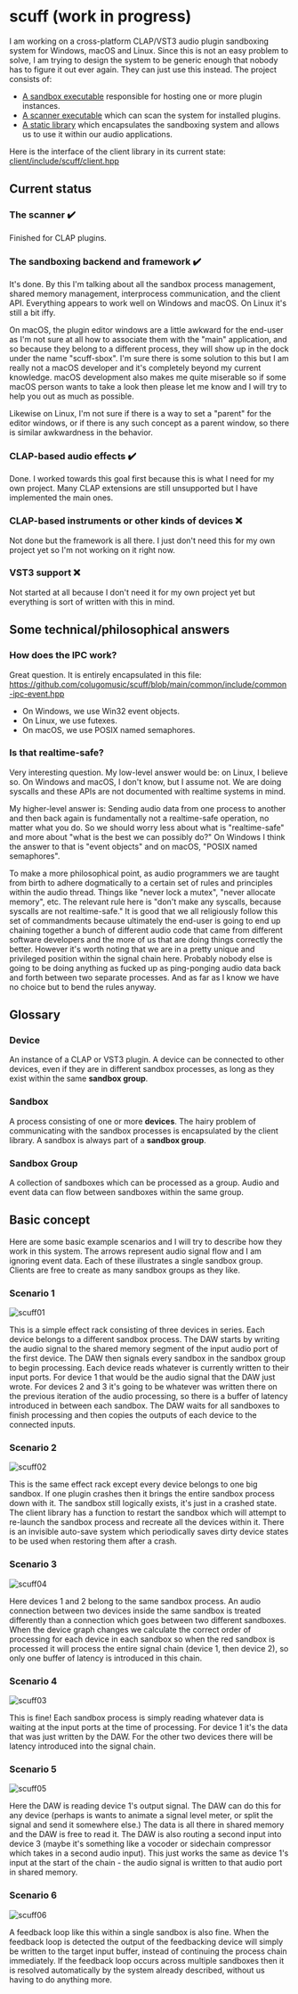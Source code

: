 # scuff (work in progress)
 
I am working on a cross-platform CLAP/VST3 audio plugin sandboxing system for Windows, macOS and Linux. Since this is not an easy problem to solve, I am trying to design the system to be generic enough that nobody has to figure it out ever again. They can just use this instead. The project consists of:
- [A sandbox executable](sbox) responsible for hosting one or more plugin instances.
- [A scanner executable](scan) which can scan the system for installed plugins.
- [A static library](client) which encapsulates the sandboxing system and allows us to use it within our audio applications.

Here is the interface of the client library in its current state: [client/include/scuff/client.hpp](client/include/scuff/client.hpp)

## Current status

### The scanner ✔️
Finished for CLAP plugins.

### The sandboxing backend and framework ✔️
It's done. By this I'm talking about all the sandbox process management, shared memory management, interprocess communication, and the client API. Everything appears to work well on Windows and macOS. On Linux it's still a bit iffy.

On macOS, the plugin editor windows are a little awkward for the end-user as I'm not sure at all how to associate them with the "main" application, and so because they belong to a different process, they will show up in the dock under the name "scuff-sbox". I'm sure there is some solution to this but I am really not a macOS developer and it's completely beyond my current knowledge. macOS development also makes me quite miserable so if some macOS person wants to take a look then please let me know and I will try to help you out as much as possible.

Likewise on Linux, I'm not sure if there is a way to set a "parent" for the editor windows, or if there is any such concept as a parent window, so there is similar awkwardness in the behavior.

### CLAP-based audio effects ✔️
Done. I worked towards this goal first because this is what I need for my own project. Many CLAP extensions are still unsupported but I have implemented the main ones.

### CLAP-based instruments or other kinds of devices ❌
Not done but the framework is all there. I just don't need this for my own project yet so I'm not working on it right now.

### VST3 support ❌
Not started at all because I don't need it for my own project yet but everything is sort of written with this in mind.

## Some technical/philosophical answers

### How does the IPC work?

Great question. It is entirely encapsulated in this file: https://github.com/colugomusic/scuff/blob/main/common/include/common-ipc-event.hpp

- On Windows, we use Win32 event objects.
- On Linux, we use futexes.
- On macOS, we use POSIX named semaphores.

### Is that realtime-safe?

Very interesting question. My low-level answer would be: on Linux, I believe so. On Windows and macOS, I don't know, but I assume not. We are doing syscalls and these APIs are not documented with realtime systems in mind.

My higher-level answer is: Sending audio data from one process to another and then back again is fundamentally not a realtime-safe operation, no matter what you do. So we should worry less about what is "realtime-safe" and more about "what is the best we can possibly do?" On Windows I think the answer to that is "event objects" and on macOS, "POSIX named semaphores".

To make a more philosophical point, as audio programmers we are taught from birth to adhere dogmatically to a certain set of rules and principles within the audio thread. Things like "never lock a mutex", "never allocate memory", etc. The relevant rule here is "don't make any syscalls, because syscalls are not realtime-safe." It is good that we all religiously follow this set of commandments because ultimately the end-user is going to end up chaining together a bunch of different audio code that came from different software developers and the more of us that are doing things correctly the better. However it's worth noting that we are in a pretty unique and privileged position within the signal chain here. Probably nobody else is going to be doing anything as fucked up as ping-ponging audio data back and forth between two separate processes. And as far as I know we have no choice but to bend the rules anyway.

## Glossary

### Device
An instance of a CLAP or VST3 plugin. A device can be connected to other devices, even if they are in different sandbox processes, as long as they exist within the same **sandbox group**.

### Sandbox
A process consisting of one or more **devices**. The hairy problem of communicating with the sandbox processes is encapsulated by the client library. A sandbox is always part of a **sandbox group**.

### Sandbox Group
A collection of sandboxes which can be processed as a group. Audio and event data can flow between sandboxes within the same group.

## Basic concept

Here are some basic example scenarios and I will try to describe how they work in this system. The arrows represent audio signal flow and I am ignoring event data. Each of these illustrates a single sandbox group. Clients are free to create as many sandbox groups as they like.

### Scenario 1
![scuff01](https://github.com/user-attachments/assets/049b3659-bd3a-4e4f-9c97-8f42e7ebca41)

This is a simple effect rack consisting of three devices in series. Each device belongs to a different sandbox process. The DAW starts by writing the audio signal to the shared memory segment of the input audio port of the first device. The DAW then signals every sandbox in the sandbox group to begin processing. Each device reads whatever is currently written to their input ports. For device 1 that would be the audio signal that the DAW just wrote. For devices 2 and 3 it's going to be whatever was written there on the previous iteration of the audio processing, so there is a buffer of latency introduced in between each sandbox. The DAW waits for all sandboxes to finish processing and then copies the outputs of each device to the connected inputs.

### Scenario 2
![scuff02](https://github.com/user-attachments/assets/69a485d3-82d5-4762-9e86-f9d957715e92)

This is the same effect rack except every device belongs to one big sandbox. If one plugin crashes then it brings the entire sandbox process down with it. The sandbox still logically exists, it's just in a crashed state. The client library has a function to restart the sandbox which will attempt to re-launch the sandbox process and recreate all the devices within it. There is an invisible auto-save system which periodically saves dirty device states to be used when restoring them after a crash.

### Scenario 3
![scuff04](https://github.com/user-attachments/assets/97d7a7b7-fcc0-4fde-a1b0-a1f7088b2e96)

Here devices 1 and 2 belong to the same sandbox process. An audio connection between two devices inside the same sandbox is treated differently than a connection which goes between two different sandboxes. When the device graph changes we calculate the correct order of processing for each device in each sandbox so when the red sandbox is processed it will process the entire signal chain (device 1, then device 2), so only one buffer of latency is introduced in this chain.

### Scenario 4
![scuff03](https://github.com/user-attachments/assets/33a527dc-3d04-4ca9-838c-0b751b54c935)

This is fine! Each sandbox process is simply reading whatever data is waiting at the input ports at the time of processing. For device 1 it's the data that was just written by the DAW. For the other two devices there will be latency introduced into the signal chain.

### Scenario 5
![scuff05](https://github.com/user-attachments/assets/9a9c716f-bea6-4023-95c0-97ce088747af)

Here the DAW is reading device 1's output signal. The DAW can do this for any device (perhaps is wants to animate a signal level meter, or split the signal and send it somewhere else.) The data is all there in shared memory and the DAW is free to read it. The DAW is also routing a second input into device 3 (maybe it's something like a vocoder or sidechain compressor which takes in a second audio input). This just works the same as device 1's input at the start of the chain - the audio signal is written to that audio port in shared memory.

### Scenario 6
![scuff06](https://github.com/user-attachments/assets/5cc893fe-95e2-485b-b3f6-49d9bbf51adc)

A feedback loop like this within a single sandbox is also fine. When the feedback loop is detected the output of the feedbacking device will simply be written to the target input buffer, instead of continuing the process chain immediately. If the feedback loop occurs across multiple sandboxes then it is resolved automatically by the system already described, without us having to do anything more.
